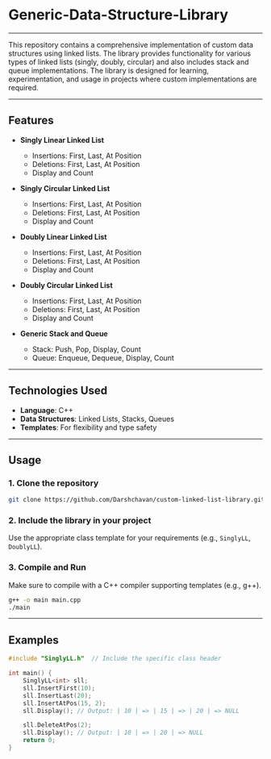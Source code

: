 # Generic-Data-Structure-Library 

---

This repository contains a comprehensive implementation of custom data structures using linked lists. The library provides functionality for various types of linked lists (singly, doubly, circular) and also includes stack and queue implementations. The library is designed for learning, experimentation, and usage in projects where custom implementations are required.  

---

## **Features**  

- **Singly Linear Linked List**  
  - Insertions: First, Last, At Position  
  - Deletions: First, Last, At Position  
  - Display and Count  

- **Singly Circular Linked List**  
  - Insertions: First, Last, At Position  
  - Deletions: First, Last, At Position  
  - Display and Count  

- **Doubly Linear Linked List**  
  - Insertions: First, Last, At Position  
  - Deletions: First, Last, At Position  
  - Display and Count  

- **Doubly Circular Linked List**  
  - Insertions: First, Last, At Position  
  - Deletions: First, Last, At Position  
  - Display and Count  

- **Generic Stack and Queue**  
  - Stack: Push, Pop, Display, Count  
  - Queue: Enqueue, Dequeue, Display, Count  

---

## **Technologies Used**  

- **Language**: C++  
- **Data Structures**: Linked Lists, Stacks, Queues  
- **Templates**: For flexibility and type safety  

---

## **Usage**  

### 1. Clone the repository  
```bash  
git clone https://github.com/Darshchavan/custom-linked-list-library.git  
```  

### 2. Include the library in your project  
Use the appropriate class template for your requirements (e.g., `SinglyLL`, `DoublyLL`).  

### 3. Compile and Run  
Make sure to compile with a C++ compiler supporting templates (e.g., g++).  
```bash  
g++ -o main main.cpp  
./main  
```  

---

## **Examples**  

```cpp  
#include "SinglyLL.h"  // Include the specific class header

int main() {
    SinglyLL<int> sll;
    sll.InsertFirst(10);
    sll.InsertLast(20);
    sll.InsertAtPos(15, 2);
    sll.Display(); // Output: | 10 | => | 15 | => | 20 | => NULL

    sll.DeleteAtPos(2);
    sll.Display(); // Output: | 10 | => | 20 | => NULL
    return 0;
}
```  

